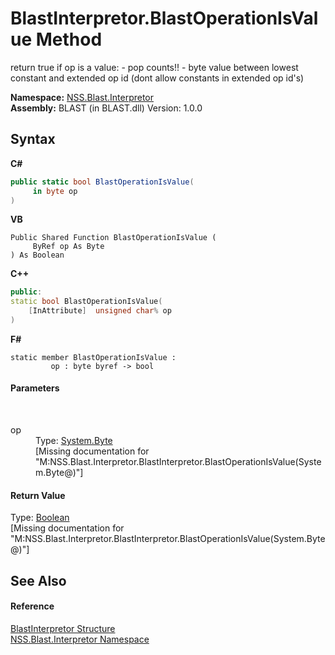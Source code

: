 # BlastInterpretor.BlastOperationIsValue Method 
 

return true if op is a value: - pop counts!! - byte value between lowest constant and extended op id (dont allow constants in extended op id's)

**Namespace:**&nbsp;<a href="bc1962ef-fc17-4dde-e64c-a350d8f217aa.md">NSS.Blast.Interpretor</a><br />**Assembly:**&nbsp;BLAST (in BLAST.dll) Version: 1.0.0

## Syntax

**C#**<br />
``` C#
public static bool BlastOperationIsValue(
	 in byte op
)
```

**VB**<br />
``` VB
Public Shared Function BlastOperationIsValue ( 
	 ByRef op As Byte
) As Boolean
```

**C++**<br />
``` C++
public:
static bool BlastOperationIsValue(
	[InAttribute]  unsigned char% op
)
```

**F#**<br />
``` F#
static member BlastOperationIsValue : 
         op : byte byref -> bool 

```


#### Parameters
&nbsp;<dl><dt>op</dt><dd>Type: <a href="https://docs.microsoft.com/dotnet/api/system.byte" target="_blank" rel="noopener noreferrer">System.Byte</a><br />\[Missing <param name="op"/> documentation for "M:NSS.Blast.Interpretor.BlastInterpretor.BlastOperationIsValue(System.Byte@)"\]</dd></dl>

#### Return Value
Type: <a href="https://docs.microsoft.com/dotnet/api/system.boolean" target="_blank" rel="noopener noreferrer">Boolean</a><br />\[Missing <returns> documentation for "M:NSS.Blast.Interpretor.BlastInterpretor.BlastOperationIsValue(System.Byte@)"\]

## See Also


#### Reference
<a href="4de5bd5a-f1bd-8188-7356-ab8a45b847d4.md">BlastInterpretor Structure</a><br /><a href="bc1962ef-fc17-4dde-e64c-a350d8f217aa.md">NSS.Blast.Interpretor Namespace</a><br />